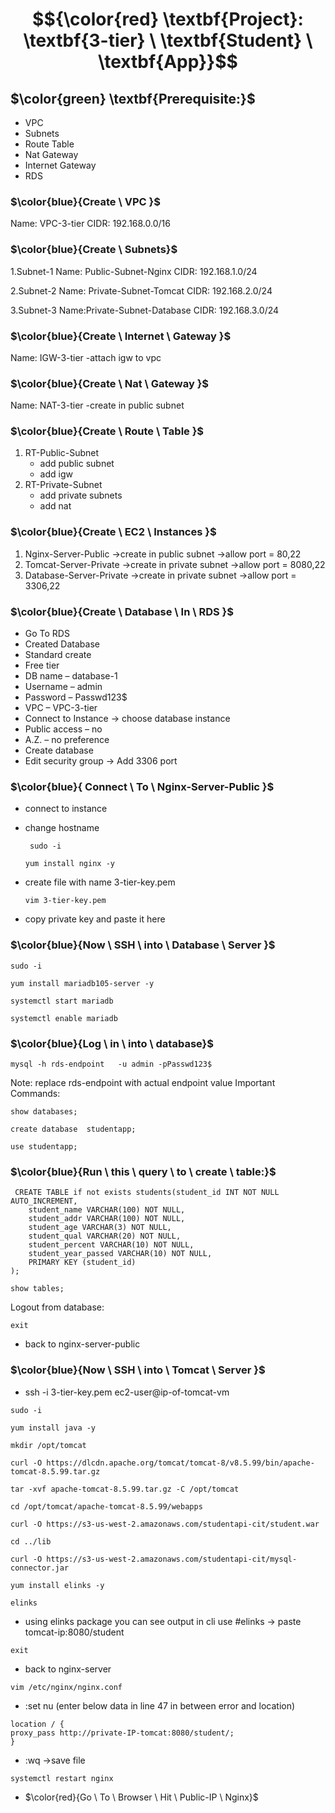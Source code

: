 
# $${\color{red} \textbf{Project}: \textbf{3-tier} \ \textbf{Student} \ \textbf{App}}$$
 



## $\color{green} \textbf{Prerequisite:}$
- VPC 
- Subnets
- Route Table 
- Nat Gateway
- Internet Gateway
- RDS 

### $\color{blue}{Create \ VPC }$
Name: VPC-3-tier
CIDR: 192.168.0.0/16

### $\color{blue}{Create \ Subnets}$
1.Subnet-1
Name: Public-Subnet-Nginx
CIDR: 192.168.1.0/24

2.Subnet-2
Name: Private-Subnet-Tomcat
CIDR: 192.168.2.0/24

3.Subnet-3
Name:Private-Subnet-Database
CIDR: 192.168.3.0/24

### $\color{blue}{Create \ Internet \ Gateway }$
Name: IGW-3-tier
-attach igw to vpc

### $\color{blue}{Create \ Nat \ Gateway }$
Name: NAT-3-tier
-create in public subnet

### $\color{blue}{Create \ Route \ Table }$
1. RT-Public-Subnet
   - add public subnet
   - add igw
2. RT-Private-Subnet
   - add private subnets
   - add nat

### $\color{blue}{Create \ EC2 \ Instances }$
1. Nginx-Server-Public  ->create in public subnet ->allow port = 80,22
2. Tomcat-Server-Private ->create in private subnet ->allow port = 8080,22
3. Database-Server-Private ->create in private subnet ->allow port = 3306,22


### $\color{blue}{Create \ Database \ In \ RDS  }$
- Go To RDS
- Created Database
- Standard create 
- Free tier 
- DB name – database-1 
- Username – admin 
- Password – Passwd123$
- VPC –  VPC-3-tier
- Connect to Instance -> choose database instance
- Public access – no 
- A.Z. – no preference 
- Create database 
- Edit security group -> Add 3306 port


### $\color{blue}{ Connect \ To \ Nginx-Server-Public }$
- connect to instance
- change hostname
  
  ````
   sudo -i
  ````
  ````
  yum install nginx -y
  ````
- create file with name 3-tier-key.pem
  ```` 
  vim 3-tier-key.pem
  ````
- copy private key and paste it here
 
### $\color{blue}{Now \ SSH \ into \ Database \ Server }$

````
sudo -i
````
````
yum install mariadb105-server -y
````
````
systemctl start mariadb
````
````
systemctl enable mariadb
````
### $\color{blue}{Log \ in \ into \ database}$

````
mysql -h rds-endpoint   -u admin -pPasswd123$
````
Note: replace rds-endpoint with actual endpoint value
Important Commands:
````
show databases;
````
````
create database  studentapp;
````
````
use studentapp;
````

### $\color{blue}{Run \ this \ query \ to \ create \ table:}$
````
 CREATE TABLE if not exists students(student_id INT NOT NULL AUTO_INCREMENT,  
	student_name VARCHAR(100) NOT NULL,  
	student_addr VARCHAR(100) NOT NULL,   
	student_age VARCHAR(3) NOT NULL,      
	student_qual VARCHAR(20) NOT NULL,     
	student_percent VARCHAR(10) NOT NULL,   
	student_year_passed VARCHAR(10) NOT NULL,  
	PRIMARY KEY (student_id)  
);
````
````
show tables;
````
Logout from database:
````
exit
````
- back to nginx-server-public
  
### $\color{blue}{Now \ SSH \ into \ Tomcat \ Server }$
- ssh -i 3-tier-key.pem  ec2-user@ip-of-tomcat-vm
````
sudo -i
````
````
yum install java -y
````
````
mkdir /opt/tomcat
````
````
curl -O https://dlcdn.apache.org/tomcat/tomcat-8/v8.5.99/bin/apache-tomcat-8.5.99.tar.gz
````
````
tar -xvf apache-tomcat-8.5.99.tar.gz -C /opt/tomcat
````
````
cd /opt/tomcat/apache-tomcat-8.5.99/webapps
````
````
curl -O https://s3-us-west-2.amazonaws.com/studentapi-cit/student.war
````
````
cd ../lib
````
````
curl -O https://s3-us-west-2.amazonaws.com/studentapi-cit/mysql-connector.jar
````
````
yum install elinks -y
````
````
elinks
````
- using elinks package you can see output in cli use #elinks -> paste tomcat-ip:8080/student

````
exit
````
- back to nginx-server
````
vim /etc/nginx/nginx.conf
````
- :set nu
(enter below data in line 47 in between error and location)
````
location / {
proxy_pass http://private-IP-tomcat:8080/student/;
}
````
- :wq  ->save file

````
systemctl restart nginx
````

- $\color{red}{Go \ To \ Browser \ Hit \ Public-IP \ Nginx}$

